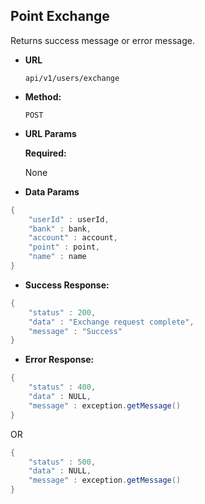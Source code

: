 
**Point Exchange**
----
  Returns success message or error message.

* **URL**

  `api/v1/users/exchange`

* **Method:**

  `POST`
  
*  **URL Params**

   **Required:**

   None

* **Data Params**

```java
{
    "userId" : userId,
    "bank" : bank,
    "account" : account,
    "point" : point,
    "name" : name
}
```

  

* **Success Response:**

```java
{
    "status" : 200,
    "data" : "Exchange request complete",
    "message" : "Success"
}
```

* **Error Response:**

```java
{
    "status" : 400,
    "data" : NULL,
    "message" : exception.getMessage()
}
```

OR

```java
{
    "status" : 500,
    "data" : NULL,
    "message" : exception.getMessage()
}
```

